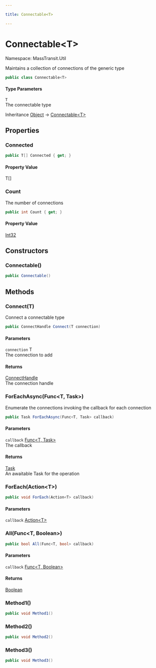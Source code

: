 ```yaml
---

title: Connectable<T>

---
```


# Connectable\<T\>

Namespace: MassTransit.Util

Maintains a collection of connections of the generic type

```csharp
public class Connectable<T>
```

#### Type Parameters

`T`<br/>
The connectable type

Inheritance [Object](https://learn.microsoft.com/en-us/dotnet/api/system.object) → [Connectable\<T\>](../masstransit-util/connectable-1)

## Properties

### **Connected**

```csharp
public T[] Connected { get; }
```

#### Property Value

T[]<br/>

### **Count**

The number of connections

```csharp
public int Count { get; }
```

#### Property Value

[Int32](https://learn.microsoft.com/en-us/dotnet/api/system.int32)<br/>

## Constructors

### **Connectable()**

```csharp
public Connectable()
```

## Methods

### **Connect(T)**

Connect a connectable type

```csharp
public ConnectHandle Connect(T connection)
```

#### Parameters

`connection` T<br/>
The connection to add

#### Returns

[ConnectHandle](../masstransit/connecthandle)<br/>
The connection handle

### **ForEachAsync(Func\<T, Task\>)**

Enumerate the connections invoking the callback for each connection

```csharp
public Task ForEachAsync(Func<T, Task> callback)
```

#### Parameters

`callback` [Func\<T, Task\>](https://learn.microsoft.com/en-us/dotnet/api/system.func-2)<br/>
The callback

#### Returns

[Task](https://learn.microsoft.com/en-us/dotnet/api/system.threading.tasks.task)<br/>
An awaitable Task for the operation

### **ForEach(Action\<T\>)**

```csharp
public void ForEach(Action<T> callback)
```

#### Parameters

`callback` [Action\<T\>](https://learn.microsoft.com/en-us/dotnet/api/system.action-1)<br/>

### **All(Func\<T, Boolean\>)**

```csharp
public bool All(Func<T, bool> callback)
```

#### Parameters

`callback` [Func\<T, Boolean\>](https://learn.microsoft.com/en-us/dotnet/api/system.func-2)<br/>

#### Returns

[Boolean](https://learn.microsoft.com/en-us/dotnet/api/system.boolean)<br/>

### **Method1()**

```csharp
public void Method1()
```

### **Method2()**

```csharp
public void Method2()
```

### **Method3()**

```csharp
public void Method3()
```

